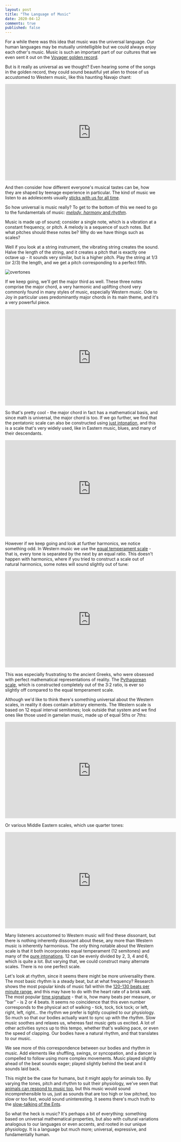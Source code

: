 ```yaml
---
layout: post
title: "The Language of Music"
date: 2020-04-12
comments: true
published: false
---
```

For a while there was this idea that music was the universal language. Our human languages may be mutually unintelligible but we could always enjoy each other's music. Music is such an important part of our cultures that we even sent it out on the [Voyager golden record](https://voyager.jpl.nasa.gov/golden-record/whats-on-the-record/music/).

But is it really as universal as we thought? Even hearing some of the songs in the golden record, they could sound beautiful yet alien to those of us accustomed to Western music, like this haunting Navajo chant:

<iframe width="560" height="315" src="https://www.youtube-nocookie.com/embed/BJQ17v0v4ug" frameborder="0" allow="accelerometer; autoplay; encrypted-media; gyroscope; picture-in-picture"></iframe>

And then consider how different everyone's musical tastes can be, how they are shaped by teenage experience in particular. The kind of music we listen to as adolescents usually [sticks with us for all time](https://www.psychologytoday.com/us/blog/the-career-within-you/201411/why-does-music-we-heard-teens-stick).

So how universal is music really? To get to the bottom of this we need to go to the fundamentals of music: [*melody*, *harmony* and *rhythm*](https://www.didjshop.com/BasicMusicalHarmony.html).

Music is made up of sound; consider a single note, which is a vibration at a constant frequency, or pitch. A melody is a sequence of such notes. But what pitches should these notes be? Why do we have things such as scales?

Well if you look at a string instrument, the vibrating string creates the sound. Halve the length of the string, and it creates a pitch that is exactly one octave up - it sounds very similar, but is a higher pitch. Play the string at 1/3 (or 2/3) the length, and we get a pitch corresponding to a perfect fifth. 

![overtones](https://raw.githubusercontent.com/cxong/cxong.github.io/master/_posts/overtones.png)

If we keep going, we'll get the major third as well. These three notes comprise the major chord, a very harmonic and uplifting chord very commonly found in many styles of music, especially Western music. Ode to Joy in particular uses predominantly major chords in its main theme, and it's a very powerful piece.

<iframe width="560" height="315" src="https://www.youtube-nocookie.com/embed/Wod-MudLNPA" frameborder="0" allow="accelerometer; autoplay; encrypted-media; gyroscope; picture-in-picture"></iframe>

So that's pretty cool - the major chord in fact has a mathematical basis, and since math is universal, the major chord is too. If we go further, we find that the pentatonic scale can also be constructed using [just intonation](https://en.wikipedia.org/wiki/Just_intonation), and this is a scale that's very widely used, like in Eastern music, blues, and many of their descendants.

<iframe width="560" height="315" src="https://www.youtube-nocookie.com/embed/U_ZHsk0-eF0?start=158" frameborder="0" allow="accelerometer; autoplay; encrypted-media; gyroscope; picture-in-picture" allowfullscreen></iframe>

However if we keep going and look at further harmonics, we notice something odd. In Western music we use the [equal temperament scale](https://en.wikipedia.org/wiki/Equal_temperament) - that is, every tone is separated by the next by an equal ratio. This doesn't happen with harmonics, where if you tried to construct a scale out of natural harmonics, some notes will sound slightly out of tune:

<iframe width="560" height="315" src="https://www.youtube-nocookie.com/embed/OATjHiOuc70?start=96" frameborder="0" allow="accelerometer; autoplay; encrypted-media; gyroscope; picture-in-picture" allowfullscreen></iframe>

This was especially frustrating to the ancient Greeks, who were obsessed with perfect mathematical representations of reality. The [Pythagorean scale](https://en.wikipedia.org/wiki/Pythagorean_tuning), which is constructed completely out of the 3:2 ratio, is ever so slightly off compared to the equal temperament scale.

Although we'd like to think there's something universal about the Western scales, in reality it does contain arbitrary elements. The Western scale is based on 12 equal interval semitones; look outside that system and we find ones like those used in gamelan music, made up of equal 5ths or 7ths:

<iframe width="560" height="315" src="https://www.youtube-nocookie.com/embed/3Ku9iH2pU9g" frameborder="0" allow="accelerometer; autoplay; encrypted-media; gyroscope; picture-in-picture" allowfullscreen></iframe>

Or various Middle Eastern scales, which use quarter tones:

<iframe width="560" height="315" src="https://www.youtube-nocookie.com/embed/YCVFkircZUg" frameborder="0" allow="accelerometer; autoplay; encrypted-media; gyroscope; picture-in-picture" allowfullscreen></iframe>

Many listeners accustomed to Western music will find these dissonant, but there is nothing inherently dissonant about these, any more than Western music is inherently harmonious. The only thing notable about the Western scale is that it both incorporates equal temperament (12 semitones) and many of the [pure intonations](https://en.wikipedia.org/wiki/Just_intonation). 12 can be evenly divided by 2, 3, 4 and 6, which is quite a lot. But varying that, we could construct many alternate scales. There is no one perfect scale.

Let's look at rhythm, since it seems there might be more universality there. The most basic rhythm is a steady beat, but at what frequency? Research shows the most popular kinds of music fall within the [120-130 beats per minute range](https://medium.com/@Spotify/groove-is-in-the-heart-matching-beats-per-minute-to-heart-rate-271a79b7f96a), and this may have to do with the heart rate of a brisk walk. The most popular [time signature](https://en.wikipedia.org/wiki/Time_signature) - that is, how many beats per measure, or "bar" - is 2 or 4 beats. It seems no coincidence that this even number corresponds to the physical act of walking - tick, tock, tick tock; or left, right, left, right... the rhythm we prefer is tightly coupled to our physiology. So much so that our bodies actually want to sync up with the rhythm. Slow music soothes and relaxes us, whereas fast music gets us excited. A lot of other activities syncs up to this tempo, whether that's walking pace, or even the speed of clapping. Our bodies have a natural rhythm, and that translates to our music.

We see more of this correspondence between our bodies and rhythm in music. Add elements like shuffling, swings, or syncopation, and a dancer is compelled to follow using more complex movements. Music played slightly ahead of the beat sounds eager; played slightly behind the beat and it sounds laid back.

This might be the case for humans, but it might apply for animals too. By varying the tones, pitch and rhythm to suit their physiology, we've seen that [animals can respond to music too](https://www.livescience.com/33780-animal-music-pets.html), but this music would sound incomprehensible to us, just as sounds that are too high or low pitched, too slow or too fast, would sound uninteresting. It seems there's much truth to the [slow-talking of the Ents](http://tolkiengateway.net/wiki/Ents).

So what the heck is music? It's perhaps a bit of everything: something based on universal mathematical properties, but also with cultural variations analogous to our languages or even accents, and rooted in our unique physiology. It is a language but much more; universal, expressive, and fundamentally human.
